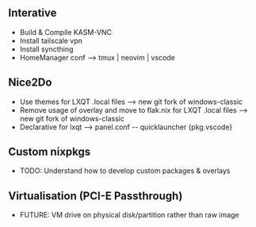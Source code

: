 ## Interative

- Build & Compile KASM-VNC
- Install tailscale vpn
- Install syncthing
- HomeManager conf --> tmux | neovim | vscode

## Nice2Do

- Use themes for LXQT .local files --> new git fork of windows-classic
- Remove usage of overlay and move to flak.nix for LXQT .local files --> new git fork of windows-classic
- Declarative for lxqt --> panel.conf -- quicklauncher {pkg.vscode}

## Custom nixpkgs

- TODO: Understand how to develop custom packages & overlays

## Virtualisation (PCI-E Passthrough)

- FUTURE: VM drive on physical disk/partition rather than raw image
